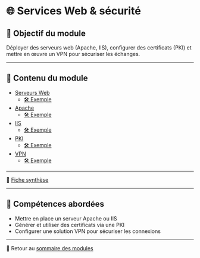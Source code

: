 # 🌐 Services Web & sécurité

## 🎯 Objectif du module

Déployer des serveurs web (Apache, IIS), configurer des certificats (PKI) et mettre en œuvre un VPN pour sécuriser les échanges.

---

## 📄 Contenu du module

- [Serveurs Web](../../160-services-web-et-sécurité/01-serveurs-web/serveurs-web.md)
  - [🛠 Exemple](../../160-services-web-et-sécurité/01-serveurs-web/exemple-pratique.md)
- [Apache](../../160-services-web-et-sécurité/02-apache/apache.md)
  - [🛠 Exemple](../../160-services-web-et-sécurité/02-apache/exemple-pratique.md)
- [IIS](../../160-services-web-et-sécurité/03-iis/iis.md)
  - [🛠 Exemple](../../160-services-web-et-sécurité/03-iis/exemple-pratique.md)
- [PKI](../../160-services-web-et-sécurité/04-pki/pki.md)
  - [🛠 Exemple](../../160-services-web-et-sécurité/04-pki/exemple-pratique.md)
- [VPN](../../160-services-web-et-sécurité/05-vpn/vpn.md)
  - [🛠 Exemple](../../160-services-web-et-sécurité/05-vpn/exemple-pratique.md)

---

🧾 [Fiche synthèse](../../160-services-web-et-sécurité/synthèse/synthèse.md)

---

## 📌 Compétences abordées

- Mettre en place un serveur Apache ou IIS
- Générer et utiliser des certificats via une PKI
- Configurer une solution VPN pour sécuriser les connexions

---

🔗 Retour au [sommaire des modules](../../modules.md)

